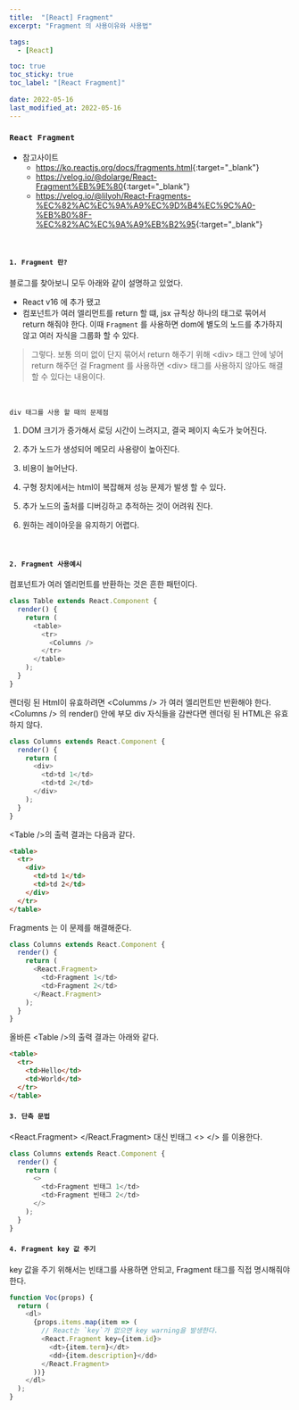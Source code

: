 ```yaml
---
title:  "[React] Fragment"
excerpt: "Fragment 의 사용이유와 사용법"

tags:
  - [React]

toc: true
toc_sticky: true
toc_label: "[React Fragment]"
 
date: 2022-05-16
last_modified_at: 2022-05-16
---
```


### ``React Fragment``

- 참고사이트
  - <https://ko.reactjs.org/docs/fragments.html>{:target="_blank"}
  - <https://velog.io/@dolarge/React-Fragment%EB%9E%80>{:target="_blank"}
  - <https://velog.io/@lilyoh/React-Fragments-%EC%82%AC%EC%9A%A9%EC%9D%B4%EC%9C%A0-%EB%B0%8F-%EC%82%AC%EC%9A%A9%EB%B2%95>{:target="_blank"}

<br>

#### `1. Fragment 란?`

블로그를 찾아보니 모두 아래와 같이 설명하고 있었다.

- React v16 에 추가 됐고
- 컴포넌트가 여러 엘리먼트를 return 할 떄, jsx 규칙상 하나의 태그로 묶어서 return 해줘야 한다. 이때 `Fragment` 를 사용하면 dom에 별도의 노드를 추가하지 않고 여러 자식을 그룹화 할 수 있다.

> 그렇다. 보통 의미 없이 단지 묶어서 return 해주기 위해 \<div> 태그 안에 넣어 return 해주던 걸 Fragment 를 사용하면 \<div> 태그를 사용하지 않아도 해결 할 수 있다는 내용이다.

<br>

`div 태그를 사용 할 때의 문제점`

1) DOM 크기가 증가해서 로딩 시간이 느려지고, 결국 페이지 속도가 늦어진다.

2) 추가 노드가 생성되어 메모리 사용량이 높아진다.

3) 비용이 늘어난다.

4) 구형 장치에서는 html이 복잡해져 성능 문제가 발생 할 수 있다.

5) 추가 노드의 출처를 디버깅하고 추적하는 것이 어려워 진다.

6) 원하는 레이아웃을 유지하기 어렵다.


<br>

#### `2. Fragment 사용예시`

컴포넌트가 여러 엘리먼트를 반환하는 것은 흔한 패턴이다.

```js
class Table extends React.Component {
  render() {
    return (
      <table>
        <tr>
          <Columns />
        </tr>
      </table>
    );
  }
}
```

렌더링 된 Html이 유효하려면 \<Columms /> 가 여러 <td> 엘리먼트만 반환해야 한다. <br>
\<Columns /> 의 render() 안에 부모 div 자식들을 감싼다면 렌더링 된 HTML은 유효하지 않다.

```js
class Columns extends React.Component {
  render() {
    return (
      <div>
        <td>td 1</td>
        <td>td 2</td>
      </div>
    );
  }
}
```


\<Table />의 출력 결과는 다음과 같다.

```html
<table>
  <tr>
    <div>
      <td>td 1</td>
      <td>td 2</td>
    </div>
  </tr>
</table>
```



Fragments 는 이 문제를 해결해준다.


```js
class Columns extends React.Component {
  render() {
    return (
      <React.Fragment>
        <td>Fragment 1</td>
        <td>Fragment 2</td>
      </React.Fragment>
    );
  }
}
```

올바른 \<Table />의 출력 결과는 아래와 같다.

```html
<table>
  <tr>
    <td>Hello</td>
    <td>World</td>
  </tr>
</table>
```


#### `3. 단축 문법`

\<React.Fragment> \</React.Fragment> 대신 빈태그 <> </> 를 이용한다.

```js
class Columns extends React.Component {
  render() {
    return (
      <>
        <td>Fragment 빈태그 1</td>
        <td>Fragment 빈태그 2</td>
      </>
    );
  }
}
```

#### `4. Fragment key 값 주기`

key 값을 주기 위해서는 빈태그를 사용하면 안되고, Fragment 태그를 직접 명시해줘야 한다.

```js
function Voc(props) {
  return (
    <dl>
      {props.items.map(item => (
        // React는 `key`가 없으면 key warning을 발생한다.
        <React.Fragment key={item.id}>
          <dt>{item.term}</dt>
          <dd>{item.description}</dd>
        </React.Fragment>
      ))}
    </dl>
  );
}
```
